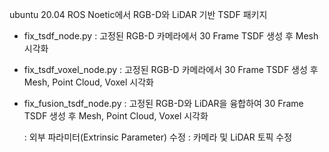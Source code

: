 ubuntu 20.04 ROS Noetic에서 RGB-D와 LiDAR 기반 TSDF 패키지

- fix_tsdf_node.py : 고정된 RGB-D 카메라에서 30 Frame TSDF 생성 후 Mesh 시각화
- fix_tsdf_voxel_node.py : 고정된 RGB-D 카메라에서 30 Frame TSDF 생성 후 Mesh, Point Cloud, Voxel 시각화
- fix_fusion_tsdf_node.py : 고정된 RGB-D와 LiDAR을 융합하여 30 Frame TSDF 생성 후 Mesh, Point Cloud, Voxel 시각화

  : 외부 파라미터(Extrinsic Parameter) 수정
  : 카메라 및 LiDAR 토픽 수정
